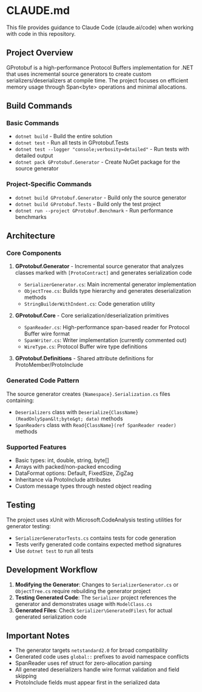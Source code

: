 # CLAUDE.md

This file provides guidance to Claude Code (claude.ai/code) when working with code in this repository.

## Project Overview

GProtobuf is a high-performance Protocol Buffers implementation for .NET that uses incremental source generators to create custom serializers/deserializers at compile time. The project focuses on efficient memory usage through Span&lt;byte&gt; operations and minimal allocations.

## Build Commands

### Basic Commands
- `dotnet build` - Build the entire solution
- `dotnet test` - Run all tests in GProtobuf.Tests
- `dotnet test --logger "console;verbosity=detailed"` - Run tests with detailed output
- `dotnet pack GProtobuf.Generator` - Create NuGet package for the source generator

### Project-Specific Commands
- `dotnet build GProtobuf.Generator` - Build only the source generator
- `dotnet build GProtobuf.Tests` - Build only the test project
- `dotnet run --project GProtobuf.Benchmark` - Run performance benchmarks

## Architecture

### Core Components

1. **GProtobuf.Generator** - Incremental source generator that analyzes classes marked with `[ProtoContract]` and generates serialization code
   - `SerializerGenerator.cs`: Main incremental generator implementation
   - `ObjectTree.cs`: Builds type hierarchy and generates deserialization methods
   - `StringBuilderWithIndent.cs`: Code generation utility

2. **GProtobuf.Core** - Core serialization/deserialization primitives
   - `SpanReader.cs`: High-performance span-based reader for Protocol Buffer wire format
   - `SpanWriter.cs`: Writer implementation (currently commented out)
   - `WireType.cs`: Protocol Buffer wire type definitions

3. **GProtobuf.Definitions** - Shared attribute definitions for ProtoMember/ProtoInclude

### Generated Code Pattern

The source generator creates `{Namespace}.Serialization.cs` files containing:
- `Deserializers` class with `Deserialize{ClassName}(ReadOnlySpan&lt;byte&gt; data)` methods
- `SpanReaders` class with `Read{ClassName}(ref SpanReader reader)` methods

### Supported Features

- Basic types: int, double, string, byte[]
- Arrays with packed/non-packed encoding
- DataFormat options: Default, FixedSize, ZigZag
- Inheritance via ProtoInclude attributes
- Custom message types through nested object reading

## Testing

The project uses xUnit with Microsoft.CodeAnalysis testing utilities for generator testing:
- `SerializerGeneratorTests.cs` contains tests for code generation
- Tests verify generated code contains expected method signatures
- Use `dotnet test` to run all tests

## Development Workflow

1. **Modifying the Generator**: Changes to `SerializerGenerator.cs` or `ObjectTree.cs` require rebuilding the generator project
2. **Testing Generated Code**: The `Serializer` project references the generator and demonstrates usage with `ModelClass.cs`
3. **Generated Files**: Check `Serializer\GeneratedFiles\` for actual generated serialization code

## Important Notes

- The generator targets `netstandard2.0` for broad compatibility
- Generated code uses `global::` prefixes to avoid namespace conflicts
- SpanReader uses ref struct for zero-allocation parsing
- All generated deserializers handle wire format validation and field skipping
- ProtoInclude fields must appear first in the serialized data